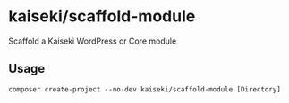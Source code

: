 # kaiseki/scaffold-module

Scaffold a Kaiseki WordPress or Core module

## Usage

`composer create-project --no-dev kaiseki/scaffold-module [Directory]`
